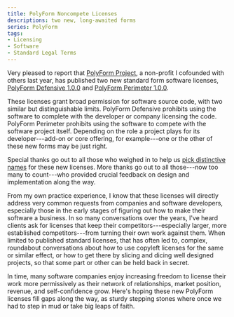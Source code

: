 ```yaml
---
title: PolyForm Noncompete Licenses
descriptions: two new, long-awaited forms
series: PolyForm
tags:
- Licensing
- Software
- Standard Legal Terms
---
```


Very pleased to report that [PolyForm Project](https://polyformproject.org), a non-profit I cofounded with others last year, has published two new standard form software licenses, [PolyForm Defensive 1.0.0](https://polyformproject.org/licenses/defensive-licenses/1.0.0/) and [PolyForm Perimeter 1.0.0](https://polyformproject.org/licenses/perimeter/1.0.0/).

These licenses grant broad permission for software source code, with two similar but distinguishable limits.  PolyForm Defensive prohibits using the software to complete with the developer or company licensing the code.  PolyForm Perimeter prohibits using the software to compete with the software project itself.  Depending on the role a project plays for its developer---add-on or core offering, for example---one or the other of these new forms may be just right.

Special thanks go out to all those who weighed in to help us [pick distinctive names](https://writing.kemitchell.com/2020/04/04/Polyform-Noncompete-Licenses.html) for these new licenses. More thanks go out to all those---now too many to count---who provided crucial feedback on design and implementation along the way.

From my own practice experience, I know that these licenses will directly address very common requests from companies and software developers, especially those in the early stages of figuring out how to make their software a business.  In so many conversations over the years, I've heard clients ask for licenses that keep their competitors---especially larger, more established competitors---from turning their own work against them.  When limited to published standard licenses, that has often led to, complex, roundabout conversations about how to use copyleft licenses for the same or similar effect, or how to get there by slicing and dicing well designed projects, so that some part or other can be held back in secret.

In time, many software companies enjoy increasing freedom to license their work more permissively as their network of relationships, market position, revenue, and self-confidence grow.  Here's hoping these new PolyForm licenses fill gaps along the way, as sturdy stepping stones where once we had to step in mud or take big leaps of faith.